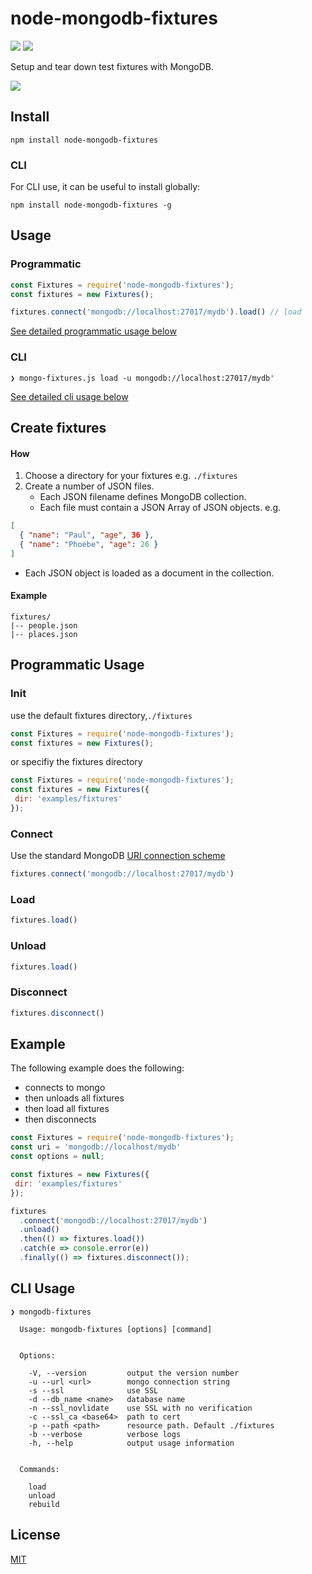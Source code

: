 # node-mongodb-fixtures

![](https://img.shields.io/badge/status-stable-green.svg) ![](https://img.shields.io/badge/license-MIT-blue.svg)

Setup and tear down test fixtures with MongoDB.

![](https://github.com/cdimascio/node-mongodb-fixtures/raw/3fd02679f26a21f18d5115626a5759b5866248a9/assets/mongodb-creative-commons.jpeg
)

## Install
```shell
npm install node-mongodb-fixtures
```

### CLI

For CLI use, it can be useful to install globally:

```shell
npm install node-mongodb-fixtures -g
```


## Usage

### Programmatic
```javascript
const Fixtures = require('node-mongodb-fixtures');
const fixtures = new Fixtures(); 

fixtures.connect('mongodb://localhost:27017/mydb').load() // load
```

[See detailed programmatic usage below](#programmatic-usage)

### CLI

```shell
❯ mongo-fixtures.js load -u mongodb://localhost:27017/mydb'
```

[See detailed cli usage below](#cli-usage)

## Create fixtures

#### How

1. Choose a directory for your fixtures e.g. `./fixtures` 
2. Create a number of JSON files.
	- Each JSON filename defines MongoDB collection.
	- Each file must contain a JSON Array of JSON objects. e.g. 

```json
[
  { "name": "Paul", "age", 36 }, 
  { "name": "Phoebe", "age": 26 }
]
```
- Each JSON object is loaded as a document in the collection.

#### Example

```
fixtures/
|-- people.json
|-- places.json
```


## Programmatic Usage
### Init

use the default fixtures directory,`./fixtures`

```javascript
const Fixtures = require('node-mongodb-fixtures');
const fixtures = new Fixtures(); 
```

or specifiy the fixtures directory

```javascript
const Fixtures = require('node-mongodb-fixtures');
const fixtures = new Fixtures({
 dir: 'examples/fixtures' 
}); 
```


### Connect
Use the standard MongoDB [URI connection scheme](https://docs.mongodb.com/manual/reference/connection-string/)

```javascript
fixtures.connect('mongodb://localhost:27017/mydb')
```

### Load

```javascript
fixtures.load()
```  

### Unload

```javascript
fixtures.load()
```  

### Disconnect

```javascript
fixtures.disconnect()
```  

## Example

The following example does the following:
- connects to mongo
- then unloads all fixtures
- then load all fixtures
- then disconnects


```javascript
const Fixtures = require('node-mongodb-fixtures');
const uri = 'mongodb://localhost/mydb'
const options = null;

const fixtures = new Fixtures({
 dir: 'examples/fixtures' 
});

fixtures
  .connect('mongodb://localhost:27017/mydb')
  .unload()
  .then(() => fixtures.load())
  .catch(e => console.error(e))
  .finally(() => fixtures.disconnect());

```

## CLI Usage

```shell
❯ mongodb-fixtures

  Usage: mongodb-fixtures [options] [command]


  Options:

    -V, --version         output the version number
    -u --url <url>        mongo connection string
    -s --ssl              use SSL
    -d --db_name <name>   database name
    -n --ssl_novlidate    use SSL with no verification
    -c --ssl_ca <base64>  path to cert
    -p --path <path>      resource path. Default ./fixtures
    -b --verbose          verbose logs
    -h, --help            output usage information


  Commands:

    load    
    unload  
    rebuild 
```

## License
[MIT](https://opensource.org/licenses/MIT)